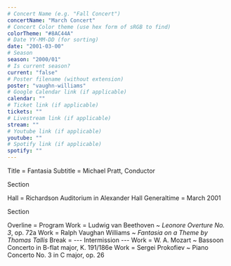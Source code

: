 ```yaml
---
# Concert Name (e.g. "Fall Concert")
concertName: "March Concert"
# Concert Color theme (use hex form of sRGB to find)
colorTheme: "#8AC44A"
# Date YY-MM-DD (for sorting)
date: "2001-03-00"
# Season
season: "2000/01"
# Is current season?
current: "false"
# Poster filename (without extension)
poster: "vaughn-williams"
# Google Calendar link (if applicable)
calendar: ""
# Ticket link (if applicable)
tickets: ""
# Livestream link (if applicable)
stream: ""
# Youtube link (if applicable)
youtube: ""
# Spotify link (if applicable)
spotify: ""
---
```

Title = Fantasia
Subtitle = Michael Pratt, Conductor

Section

Hall = Richardson Auditorium in Alexander Hall
Generaltime = March 2001

Section

Overline = Program
Work = Ludwig van Beethoven ~ *Leonore Overture No. 3*, op. 72a
Work = Ralph Vaughan Williams ~ *Fantasia on a Theme by Thomas Tallis*
Break = --- Intermission ---
Work = W. A. Mozart ~ Bassoon Concerto in B-flat major, K. 191/186e
Work = Sergei Prokofiev ~ Piano Concerto No. 3 in C major, op. 26
